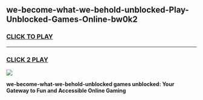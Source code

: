 
## we-become-what-we-behold-unblocked-Play-Unblocked-Games-Online-bw0k2
<h3>
<a href="https://premium76.site?title=we-become-what-we-behold-unblocked&ref=25A">CLICK TO PLAY</a></h3>
<hr>

<h3>
<a href="https://premium76.site?title=we-become-what-we-behold-unblocked&ref=25A">CLICK 2 PLAY</a>
  
</h3>

<a href="https://premium76.site?title=we-become-what-we-behold-unblocked&ref=25A"><img src="https://clearcache.store/games.png"></a>


**we-become-what-we-behold-unblocked games unblocked: Your Gateway to Fun and Accessible Online Gaming**
